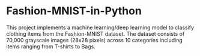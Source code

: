 # Fashion-MNIST-in-Python
This project implements a machine learning/deep learning model to classify clothing items from the Fashion-MNIST dataset. The dataset consists of 70,000 grayscale images (28x28 pixels) across 10 categories including items ranging from T-shirts to Bags.
